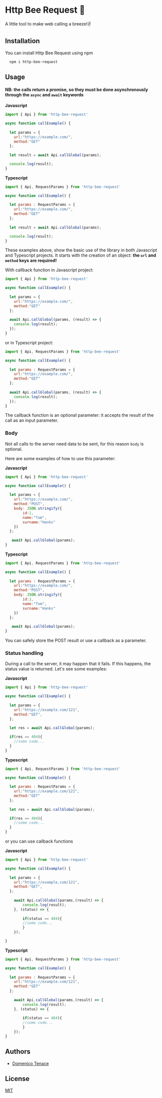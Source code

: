 
# Http Bee Request 🐝

A little tool to make web calling a breeze!✌️


## Installation

You can install Http Bee Request using npm

```bash
  npm i http-bee-request
```
    
## Usage

#### NB: the calls return a promise, so they must be done asynchronously through the ```async``` and ```await``` keywords

**Javascript**
```javascript
import { Api } from 'http-bee-request'

async function callExample() {
  
  let params = {
    url:"https://example.com/",
    method:"GET"
  };
  
  let result = await Api.callGlobal(params);

  console.log(result);
}
```

**Typescript**
```javascript
import { Api, RequestParams } from 'http-bee-request'

async function callExample() {
  
  let params : RequestParams = {
    url:"https://example.com/",
    method:"GET"
  };
  
  let result = await Api.callGlobal(params);

  console.log(result);
}
```
These examples above, show the basic use of the library in both Javascript and Typescript projects.
It starts with the creation of an object: **the `url` and ```method``` keys are required!**


With callback function in Javascript project:
```javascript
import { Api } from 'http-bee-request'

async function callExample() {
  
  let params = {
    url:"https://example.com/",
    method:"GET"
  };
  
  await Api.callGlobal(params, (result) => {
    console.log(result);
  });
}
```

or in Typescript project:
```javascript
import { Api, RequestParams } from 'http-bee-request'

async function callExample() {
  
  let params : RequestParams = {
    url:"https://example.com/",
    method:"GET"
  };
  
  await Api.callGlobal(params, (result) => {
    console.log(result);
  });
}
```

The callback function is an optional parameter: it accepts the result of the call as an input parameter.

### Body

Not all calls to the server need data to be sent, for this reason `body` is optional.

Here are some examples of how to use this parameter:

**Javascript**
```javascript
import { Api } from 'http-bee-request'

async function callExample() {
  
  let params = {
    url:"https://example.com/",
    method:"POST",
    body: JSON.stringify({
        id:1,
        name:"Tom",
        surname:"Hanks"
    })
  };
  
   await Api.callGlobal(params);
}
```

**Typescript**
```javascript
import { Api, RequestParams } from 'http-bee-request'

async function callExample() {
  
  let params : RequestParams = {
    url:"https://example.com/",
    method:"POST",
    body: JSON.stringify({
        id:1,
        name:"Tom",
        surname:"Hanks"
    })
  };
  
   await Api.callGlobal(params);
}
```
You can safely store the POST result or use a callback as a parameter.

### Status handling

During a call to the server, it may happen that it fails.
If this happens, the status value is returned.
Let's see some examples:

**Javascript**
```javascript
import { Api } from 'http-bee-request'

async function callExample() {
  
  let params = {
    url:"https://example.com/121",
    method:"GET",
  };
  
  let res = await Api.callGlobal(params);

  if(res == 404){
    //some code...
  }
}
```

**Typescript**
```javascript
import { Api, RequestParams } from 'http-bee-request'

async function callExample() {
  
  let params : RequestParams = {
    url:"https://example.com/121",
    method:"GET"
  };
  
  let res = await Api.callGlobal(params);

  if(res == 404){
    //some code...
  }
}
```


or you can use callback functions




**Javascript**
```javascript
import { Api } from 'http-bee-request'

async function callExample() {
  
  let params = {
    url:"https://example.com/121",
    method:"GET",
  };
  
    await Api.callGlobal(params,(result) => {
        console.log(result);
    }, (status) => {
        
        if(status == 404){
        //some code...
        }
    });

}
```

**Typescript**
```javascript
import { Api, RequestParams } from 'http-bee-request'

async function callExample() {
  
  let params : RequestParams = {
    url:"https://example.com/121",
    method:"GET"
  };
  
    await Api.callGlobal(params,(result) => {
        console.log(result);
    }, (status) => {
        
        if(status == 404){
        //some code...
        }
    });
}
```
## Authors

- [Domenico Tenace](https://github.com/DomeT99)


## License

[MIT](https://github.com/DomeT99/beerequest/blob/master/LICENSE.md)

